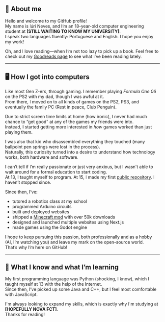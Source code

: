 ## 👤 About me  
Hello and welcome to my GitHub profile!  
My name is Iúri Neves, and I’m an 18-year-old computer engineering student at **[STILL WAITING TO KNOW MY UNIVERSITY]**.  
I speak two languages fluently: Portuguese and English. I hope you enjoy my work!

Oh, and I love reading—when I’m not too lazy to pick up a book. Feel free to check out my [Goodreads page](https://www.goodreads.com/iuriineves) to see what I’ve been reading lately.

---

## 🖥️ How I got into computers  

Like most Gen Z-ers, through gaming. I remember playing *Formula One 06* on the PS2 with my dad, though I was awful at it.  
From there, I moved on to all kinds of games on the PS2, PS3, and eventually the family PC (Rest in peace, Club Penguin).

Due to strict screen time limits at home (how ironic), I never had much chance to “get good” at any of the games my friends were into.  
Instead, I started getting more interested in *how* games worked than just playing them.

I was also that kid who disassembled everything they touched (many ballpoint pen springs were lost in the process).  
Naturally, this curiosity turned into a desire to understand how technology works, both hardware and software.

I can’t tell if I’m really passionate or just very anxious, but I wasn't able to wait around for a formal education to start coding.  
At 13, I taught myself to program. At 15, I made my first [public repository](https://github.com/iuriineves/NIL). I haven’t stopped since.

Since then, I’ve:
- tutored a robotics class at my school  
- programmed Arduino circuits  
- built and deployed websites  
- shipped a [Minecraft mod](https://github.com/iuriineves/sn0wfrogs-capybaras) with over 50k downloads  
- designed and launched multiple websites using Next.js  
- made games using the Godot engine  

I hope to keep pursuing this passion, both professionally and as a hobby (AI, I’m watching you) and leave my mark on the open-source world.  
That’s why I’m here on GitHub!

---

## 📒 What I know and what I’m learning  

My first programming language was Python (shocking, I know), which I taught myself at 13 with the help of the Internet.  
Since then, I’ve picked up some Java and C++, but I feel most comfortable with JavaScript.  

I'm always looking to expand my skills, which is exactly why I'm studying at **[HOPEFULLY NOVA FCT]**.  
Thanks for reading!
